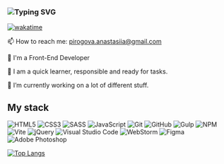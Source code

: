 ### ![Typing SVG](https://readme-typing-svg.demolab.com?font=Fira+Code&size=25&pause=10000&color=F7008F&width=435&lines=Hi+there%2C+I'm+Anastasiia+%F0%9F%91%8B)
[![wakatime](https://wakatime.com/badge/user/4807bdf7-7b54-4855-8eab-02fe73f2f580.svg)](https://wakatime.com/@4807bdf7-7b54-4855-8eab-02fe73f2f580) 
<!-- https://www.codewars.com/users/Nastia-Pirogova/badges/micro  -->

📫 How to reach me: pirogova.anastasiia@gmail.com

🌱 I'm a Front-End Developer 
<!-- looking for a full-time job at an electronic products company that strives to make everyday life and business easier, more productive and more convenient.-->

📝 I am a quick learner, responsible and ready for tasks.

🔭 I’m currently working on a lot of different stuff.

<!-- ⚡ Interesting fact: I draw. -->

## My stack
 
 ![HTML5](https://img.shields.io/badge/html5-%23E34F26.svg?style=for-the-badge&logo=html5&logoColor=white) 
 ![CSS3](https://img.shields.io/badge/css3-%231572B6.svg?style=for-the-badge&logo=css3&logoColor=white)
 ![SASS](https://img.shields.io/badge/SASS-hotpink.svg?style=for-the-badge&logo=SASS&logoColor=white)
 ![JavaScript](https://img.shields.io/badge/javascript-%23323330.svg?style=for-the-badge&logo=javascript&logoColor=%23F7DF1E)
 ![Git](https://img.shields.io/badge/git-%23F05033.svg?style=for-the-badge&logo=git&logoColor=white)
 ![GitHub](https://img.shields.io/badge/github-%23121011.svg?style=for-the-badge&logo=github&logoColor=white)
 ![Gulp](https://img.shields.io/badge/GULP-%23CF4647.svg?style=for-the-badge&logo=gulp&logoColor=white)
 ![NPM](https://img.shields.io/badge/NPM-%23CB3837.svg?style=for-the-badge&logo=npm&logoColor=white)
 ![Vite](https://img.shields.io/badge/vite-%23646CFF.svg?style=for-the-badge&logo=vite&logoColor=white)
 ![jQuery](https://img.shields.io/badge/jquery-%230769AD.svg?style=for-the-badge&logo=jquery&logoColor=white)
 ![Visual Studio Code](https://img.shields.io/badge/Visual%20Studio%20Code-0078d7.svg?style=for-the-badge&logo=visual-studio-code&logoColor=white)
 ![WebStorm](https://img.shields.io/badge/webstorm-143?style=for-the-badge&logo=webstorm&logoColor=white&color=black)
 ![Figma](https://img.shields.io/badge/figma-%23F24E1E.svg?style=for-the-badge&logo=figma&logoColor=white)
 ![Adobe Photoshop](https://img.shields.io/badge/adobe%20photoshop-%2331A8FF.svg?style=for-the-badge&logo=adobe%20photoshop&logoColor=white) 


<!-- https://ileriayo.github.io/markdown-badges/ -->
[![Top Langs](https://github-readme-stats.vercel.app/api/top-langs/?Nastia-Pirogova=anuraghazra&layout=pie)](https://github.com/anuraghazra/github-readme-stats)



<!-- ![](http://github-profile-summary-cards.vercel.app/api/cards/profile-details?username=Nastia-Pirogova&theme=default) -->
